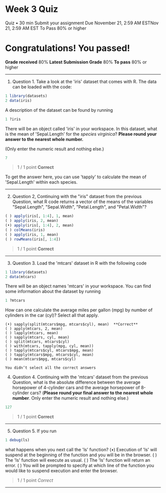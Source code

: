 # Week 3 Quiz

Quiz • 30 min
Submit your assignment
Due November 21, 2:59 AM ESTNov 21, 2:59 AM EST
To Pass 80% or higher

  
# Congratulations! You passed!
**Grade received** 80%
**Latest Submission Grade** 80%
**To pass** 80% or higher
*********

1. Question 1. Take a look at the 'iris' dataset that comes with R. The data can be loaded with the code:
```r
1 library(datasets)
2 data(iris)
```

A description of the dataset can be found by running
```r
1 ?iris
```

There will be an object called 'iris' in your workspace. In this dataset, what is the mean of 'Sepal.Length' for the *species virginica*? 
**Please round your answer to the nearest whole number.** 


(Only enter the numeric result and nothing else.)
```r
7
```
> 1 / 1 point
> **Correct**


To get the answer here, you can use 'tapply' to calculate the mean of 'Sepal.Length' within each species.
*********


2. Question 2, Continuing with the "iris" dataset from the previous Question, what R code returns a vector of the means of the variables "Sepal.Length", 
"Sepal.Width", "Petal.Length", and "Petal.Width"?
```r
( ) apply(iris[, 1:4], 1, mean)    
( ) apply(iris, 2, mean)    
(•) apply(iris[, 1:4], 2, mean)    
( ) colMeans(iris)    
( ) apply(iris, 1, mean)    
( ) rowMeans(iris[, 1:4])    
```

> 1 / 1 point
> **Correct**
********



3. Question 3. Load the 'mtcars' dataset in R with the following code
```r
1 library(datasets)
2 data(mtcars)
```


There will be an object names 'mtcars' in your workspace. You can find some information about the dataset by running
```r
1 ?mtcars
```


How can one calculate the average miles per gallon (mpg) by number of cylinders in the car (cyl)? Select all that apply.
```
(•) sapply(split(mtcars$mpg, mtcars$cyl), mean)  **Correct**    
( ) apply(mtcars, 2, mean)    
( ) lapply(mtcars, mean)    
( ) sapply(mtcars, cyl, mean)    
( ) split(mtcars, mtcars$cyl)    
( ) with(mtcars, tapply(mpg, cyl, mean))    
( ) tapply(mtcars$cyl, mtcars$mpg, mean)    
( ) tapply(mtcars$mpg, mtcars$cyl, mean)    
( ) mean(mtcars$mpg, mtcars$cyl)
```

```
You didn’t select all the correct answers
```


4. Question 4. Continuing with the 'mtcars' dataset from the previous Question, what is the absolute difference between the average horsepower
of 4-cylinder cars and the average horsepower of 8-cylinder cars?
(**Please round your final answer to the nearest whole number**. Only enter the numeric result and nothing else.)
```r
127
```
> 1 / 1 point
> **Correct**
*******


5. Question 5. If you run 
```r
1 debug(ls)
```


what happens when you next call the 'ls' function?
(•) Execution of 'ls' will suspend at the beginning of the function and you will be in the browser.
( ) The 'ls' function will execute as usual.
( ) The 'ls' function will return an error.
( ) You will be prompted to specify at which line of the function you would like to suspend execution and enter the browser.
> 1 / 1 point
> *Correct*
********
